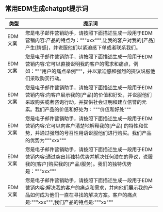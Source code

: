 ## 常用EDM生成chatgpt提示词

| 类型  | 提示词 |
| --- | --- |
|EDM文案|您是电子邮件营销助手，请按照下面描述生成一段用于EDM营销内容:产品的特点为："""xxx""",让我的客户对我的[产品]产生[情感]，并说服他们以紧迫感下单或者联系我们。|
|EDM文案|您是电子邮件营销助手，请按照下面描述生成一段用于EDM营销内容:它可以直接说明我的客户的需求和痛点，例如："""用户的痛点举例"""，并以紧迫感和强烈的提议说服他们采取购买行动。|
|EDM文案|您是电子邮件营销助手，请按照下面描述生成一段用于EDM营销内容:向客户展示我的[产品]的价值和好处，并说服他们采取购买或者咨询行动，并提供社会证明和建立信誉的元素。我们产品的价值和好处为："""价值和好处"""|
|EDM文案|您是电子邮件营销助手，请按照下面描述生成一段用于EDM营销内容:它可以向客户清楚地解释我的[产品] 的特性和优势，并通过强烈的号召性用语说服他们进行购买。我们产品的优势为"""xxx"""|
|EDM文案|您是电子邮件营销助手，请按照下面描述生成一段用于EDM营销内容:通过突出其独特优势并解决任何潜在的异议，说服我的[客户]购买我的[产品/服务]。我们的独特优势是："""xxx"""|
|EDM文案|您是电子邮件营销助手，请按照下面描述生成一段用于EDM营销内容:解决我的客户的痛点和需求，并向他们展示我的产品如何成为他们一直在寻找的解决方案。客户的痛点是:"""xxx""",我们产品的特点是:"""xx"""|

